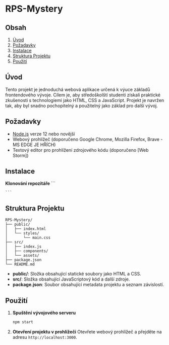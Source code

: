 # RPS-Mystery
## Obsah
1. [Úvod](#úvod)
2. [Požadavky](#požadavky)
3. [Instalace](#instalace)
4. [Struktura Projektu](#struktura-projektu)
5. [Použití](#použití)

## Úvod
Tento projekt je jednoduchá webová aplikace určená k výuce základů frontendového vývoje. Cílem je, aby středoškolští studenti získali praktické zkušenosti s technologiemi jako HTML, CSS a JavaScript. Projekt je navržen tak, aby byl snadno pochopitelný a použitelný jako základ pro další vývoj.

## Požadavky
- [Node.js](https://nodejs.org/) verze 12 nebo novější
- Webový prohlížeč (doporučeno Google Chrome, Mozilla Firefox, Brave - MS EDGE JE HŘÍCH)
- Textový editor pro prohlížení zdrojového kódu (doporučeno [Web Storm])

## Instalace
**Klonování repozitáře**
    ```
    
    ```


## Struktura Projektu
```
RPS-Mystery/
├── public/
│   ├── index.html
│   └── styles/
│       └── main.css
├── src/
│   ├── index.js
│   ├── components/
│   └── assets/
├── package.json
└── README.md
```

- **public/**: Složka obsahující statické soubory jako HTML a CSS.
- **src/**: Složka obsahující JavaScriptový kód a další zdroje.
- **package.json**: Soubor obsahující metadata projektu a seznam závislostí.

## Použití
1. **Spuštění vývojového serveru**
    ```bash
    npm start
    ```

2. **Otevření projektu v prohlížeči**
    Otevřete webový prohlížeč a přejděte na adresu `http://localhost:3000`.


